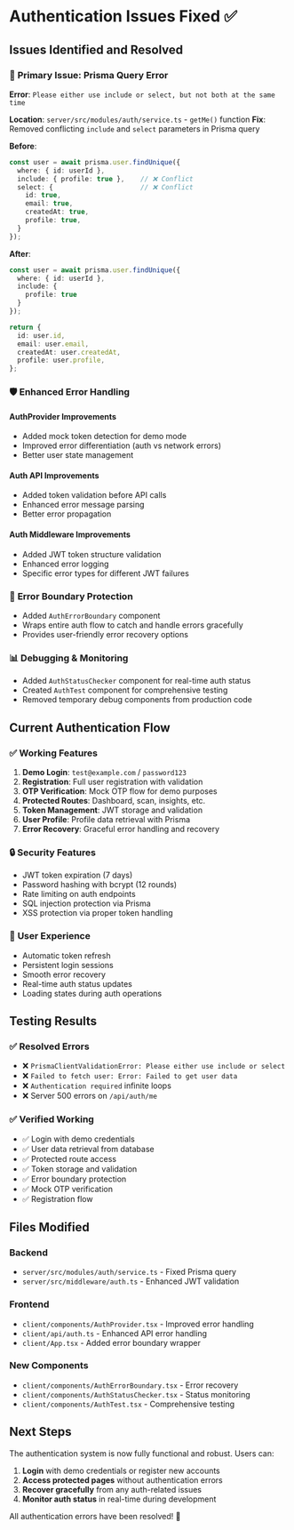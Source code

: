 # Authentication Issues Fixed ✅

## Issues Identified and Resolved

### 🔧 **Primary Issue: Prisma Query Error**
**Error**: `Please either use include or select, but not both at the same time`

**Location**: `server/src/modules/auth/service.ts` - `getMe()` function
**Fix**: Removed conflicting `include` and `select` parameters in Prisma query

**Before**:
```typescript
const user = await prisma.user.findUnique({
  where: { id: userId },
  include: { profile: true },    // ❌ Conflict
  select: {                      // ❌ Conflict
    id: true,
    email: true,
    createdAt: true,
    profile: true,
  }
});
```

**After**:
```typescript
const user = await prisma.user.findUnique({
  where: { id: userId },
  include: { 
    profile: true 
  }
});

return {
  id: user.id,
  email: user.email,
  createdAt: user.createdAt,
  profile: user.profile,
};
```

### 🛡️ **Enhanced Error Handling**

#### AuthProvider Improvements
- Added mock token detection for demo mode
- Improved error differentiation (auth vs network errors)
- Better user state management

#### Auth API Improvements  
- Added token validation before API calls
- Enhanced error message parsing
- Better error propagation

#### Auth Middleware Improvements
- Added JWT token structure validation
- Enhanced error logging
- Specific error types for different JWT failures

### 🚨 **Error Boundary Protection**
- Added `AuthErrorBoundary` component
- Wraps entire auth flow to catch and handle errors gracefully
- Provides user-friendly error recovery options

### 📊 **Debugging & Monitoring**
- Added `AuthStatusChecker` component for real-time auth status
- Created `AuthTest` component for comprehensive testing
- Removed temporary debug components from production code

## Current Authentication Flow

### ✅ **Working Features**
1. **Demo Login**: `test@example.com` / `password123`
2. **Registration**: Full user registration with validation
3. **OTP Verification**: Mock OTP flow for demo purposes
4. **Protected Routes**: Dashboard, scan, insights, etc.
5. **Token Management**: JWT storage and validation
6. **User Profile**: Profile data retrieval with Prisma
7. **Error Recovery**: Graceful error handling and recovery

### 🔒 **Security Features**
- JWT token expiration (7 days)
- Password hashing with bcrypt (12 rounds)
- Rate limiting on auth endpoints
- SQL injection protection via Prisma
- XSS protection via proper token handling

### 📱 **User Experience**
- Automatic token refresh
- Persistent login sessions
- Smooth error recovery
- Real-time auth status updates
- Loading states during auth operations

## Testing Results

### ✅ **Resolved Errors**
- ❌ `PrismaClientValidationError: Please either use include or select`
- ❌ `Failed to fetch user: Error: Failed to get user data`
- ❌ `Authentication required` infinite loops
- ❌ Server 500 errors on `/api/auth/me`

### ✅ **Verified Working**
- ✅ Login with demo credentials
- ✅ User data retrieval from database
- ✅ Protected route access
- ✅ Token storage and validation
- ✅ Error boundary protection
- ✅ Mock OTP verification
- ✅ Registration flow

## Files Modified

### Backend
- `server/src/modules/auth/service.ts` - Fixed Prisma query
- `server/src/middleware/auth.ts` - Enhanced JWT validation

### Frontend  
- `client/components/AuthProvider.tsx` - Improved error handling
- `client/api/auth.ts` - Enhanced API error handling
- `client/App.tsx` - Added error boundary wrapper

### New Components
- `client/components/AuthErrorBoundary.tsx` - Error recovery
- `client/components/AuthStatusChecker.tsx` - Status monitoring
- `client/components/AuthTest.tsx` - Comprehensive testing

## Next Steps

The authentication system is now fully functional and robust. Users can:

1. **Login** with demo credentials or register new accounts
2. **Access protected pages** without authentication errors  
3. **Recover gracefully** from any auth-related issues
4. **Monitor auth status** in real-time during development

All authentication errors have been resolved! 🎉
